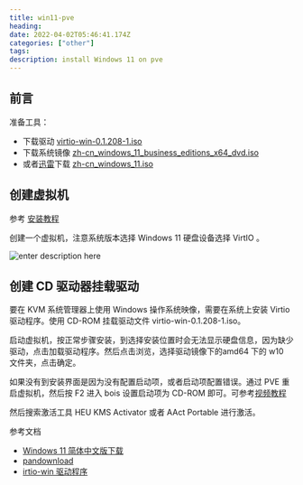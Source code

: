 ```yaml
---
title: win11-pve
heading: 
date: 2022-04-02T05:46:41.174Z
categories: ["other"]
tags: 
description: install Windows 11 on pve
---
```

## 前言

准备工具：

- 下载驱动 [virtio-win-0.1.208-1.iso](https://fedorapeople.org/groups/virt/virtio-win/direct-downloads/archive-virtio/virtio-win-0.1.208-1/)
- 下载系统镜像 [zh-cn_windows_11_business_editions_x64_dvd.iso](https://foxi.buduanwang.vip/pan/%E8%BD%AF%E4%BB%B6%E6%94%B6%E9%9B%86/ISO/)
- 或者[迅雷](https://sysin.org/blog/windows-11/#%E2%AC%87%E4%B8%8B%E8%BD%BD%E5%9C%B0%E5%9D%80)下载   [zh-cn_windows_11.iso](ed2k://|file|zh-cn_windows_11_business_editions_x64_dvd_f5f6bcbd.iso|5413181440|88CA1AE28F5F8A238647561B5C00E511|/)



## 创建虚拟机
参考 [安装教程](https://www.gordon2000.com/2021/10/pvewindows-11-step-by-step.html)

创建一个虚拟机，注意系统版本选择 Windows 11 硬盘设备选择 VirtIO 。

![enter description here](https://cdn.sxy21.cn/static/imgs/1665499632941.png)


## 创建 CD 驱动器挂载驱动

要在 KVM 系统管理器上使用 Windows 操作系统映像，需要在系统上安装 Virtio 驱动程序。使用  CD-ROM  挂载驱动文件 virtio-win-0.1.208-1.iso。

启动虚拟机，按正常步骤安装，到选择安装位置时会无法显示硬盘信息，因为缺少驱动，点击加载驱动程序。然后点击浏览，选择驱动镜像下的amd64 下的 w10 文件夹，点击确定。


如果没有到安装界面是因为没有配置启动项，或者启动项配置错误。通过 PVE 重启虚拟机，然后按 F2 进入 bois 设置启动项为 CD-ROM 即可。可参考[视频教程](https://www.bilibili.com/s/video/BV16L4y1B7F3)

然后搜索激活工具 HEU KMS Activator 或者 AAct Portable 进行激活。




参考文档 
- [Windows 11 简体中文版下载](https://sysin.org/blog/windows-11/#%E2%AC%87%E4%B8%8B%E8%BD%BD%E5%9C%B0%E5%9D%80)
- [pandownload](https://pandownload.net/document/download.html)
- [irtio-win 驱动程序](https://github.com/virtio-win/virtio-win-pkg-scripts/blob/master/README.md)